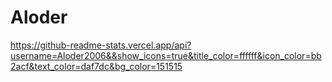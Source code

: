# Aloder
https://github-readme-stats.vercel.app/api?username=Aloder2006&&show_icons=true&title_color=ffffff&icon_color=bb2acf&text_color=daf7dc&bg_color=151515
